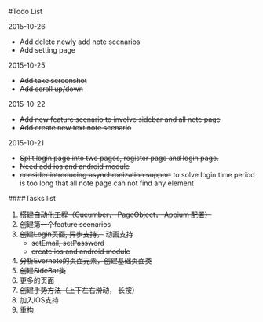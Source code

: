 #Todo List


2015-10-26
 * Add delete newly add note scenarios
 * Add setting page 
 
2015-10-25
 * ~~Add take screenshot~~
 * ~~Add scroll up/down~~
 
2015-10-22
 * ~~Add new feature scenario to involve sidebar and all note page~~
 * ~~Add create new text note scenario~~
 
2015-10-21
 * ~~Split login page into two pages, register page and login page.~~
 * ~~Need add ios and android module~~
 * ~~consider introducing asynchronization support~~ to solve login time period is too long that all note page can not find any element
 
 
 
 
 
####Tasks list
1. ~~搭建自动化工程（Cucumber， PageObject， Appium 配置）~~
2. ~~创建第一个feature scenarios~~
3. ~~创建Login页面,  异步支持，~~ 动画支持
     * ~~setEmail, setPassword~~
     * ~~create ios and android module~~
4. ~~分析Evernote的页面元素，创建基础页面类~~
5. ~~创建SideBar类~~
6. 更多的页面
7. ~~创建手势方法（上下左右滑动~~， 长按）
8. 加入iOS支持
9. 重构
